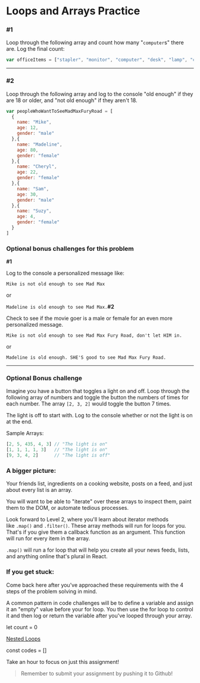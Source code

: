 # Loops and Arrays Practice

### **#1**

Loop through the following array and count how many "`computer`s" there are. Log the final count:

```jsx
var officeItems = ["stapler", "monitor", "computer", "desk", "lamp", "computer", "lamp", "stapler", "computer",  "computer"]

```

---

### **#2**

Loop through the following array and log to the console "old enough" if they are 18 or older, and "not old enough" if they aren't 18.

```jsx
var peopleWhoWantToSeeMadMaxFuryRoad = [
  {
    name: "Mike",
    age: 12,
    gender: "male"
  },{
    name: "Madeline",
    age: 80,
    gender: "female"
  },{
    name: "Cheryl",
    age: 22,
    gender: "female"
  },{
    name: "Sam",
    age: 30,
    gender: "male"
  },{
    name: "Suzy",
    age: 4,
    gender: "female"
  }
]

```

### **Optional bonus challenges for this problem**

**#1**

Log to the console a personalized message like:

`Mike is not old enough to see Mad Max`

or

`Madeline is old enough to see Mad Max.`**#2**

Check to see if the movie goer is a male or female for an even more personalized message.

`Mike is not old enough to see Mad Max Fury Road, don't let HIM in.`

or

`Madeline is old enough. SHE'S good to see Mad Max Fury Road.`

---

### **Optional Bonus challenge**

Imagine you have a button that toggles a light on and off. Loop through the following array of numbers and toggle the button the numbers of times for each number. The array `[2, 3, 2]` would toggle the button 7 times.

The light is off to start with. Log to the console whether or not the light is on at the end.

Sample Arrays:

```jsx
[2, 5, 435, 4, 3] // "The light is on"
[1, 1, 1, 1, 3]   // "The light is on"
[9, 3, 4, 2]      // "The light is off"

```

### **A bigger picture:**

Your friends list, ingredients on a cooking website, posts on a feed, and just about every list is an array.

You will want to be able to "iterate" over these arrays to inspect them, paint them to the DOM, or automate tedious processes.

Look forward to Level 2, where you'll learn about iterator methods like `.map()` and `.filter()`. These array methods will run for loops for you. That's if you give them a callback function as an argument. This function will run for every item in the array.

`.map()` will run a for loop that will help you create all your news feeds, lists, and anything online that's plural in React.

### **If you get stuck:**

Come back here after you've approached these requirements with the 4 steps of the problem solving in mind.

A common pattern in code challenges will be to define a variable and assign it an "empty" value before your for loop. You then use the for loop to control it and then log or return the variable after you've looped through your array.

let count = 0

[Nested Loops](https://www.notion.so/Nested-Loops-6054aee96ef3421fb8654e9b823e2311?pvs=21)

const codes = []

Take an hour to focus on just this assignment!


> Remember to submit your assignment by pushing it to Github!